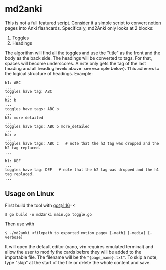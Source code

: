 # md2anki
This is not a full featured script. Consider it a simple script to convert [notion](https://www.notion.so/) pages into Anki flashcards. Specifically, md2Anki only looks at 2 blocks:
1) Toggles
2) Headings

The algorithm will find all the toggles and use the "title" as the front and the body as the back side.
The headings will be converted to tags. For that, spaces will become underscores. A note only gets the tag of the last heading and all heading levels above (see example below). This adheres to the logical structure of headings. 
Example:
```
h1: ABC
...
toggles have tag: ABC
...
h2: b
...
toggles have tags: ABC b
...
h3: more detailed 
...
toggles have tags: ABC b more_detailed
...
h2: c
...
toggles have tags: ABC c   # note that the h3 tag was dropped and the h2 tag replaced.
...

h1: DEF
...
toggles have tag: DEF   # note that the h2 tag was dropped and the h1 tag replaced.
...

```

## Usage on Linux
First build the tool with go@1.16=<
```
$ go build -o md2anki main.go toggle.go
```
Then use with
```
$ ./md2anki <filepath to exported notion page> [-math] [-media] [-verbose]
```
It will open the default editor (nano, vim requires emulated terminal) and allow the user to modify the cards before they will be added to the importable file. The filename will be the `"{page_name}.txt"`.
To skip a note, type "skip" at the start of the file or delete the whole content and save.